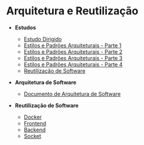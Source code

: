 # Arquitetura e Reutilização

- **Estudos**

  - [Estudo Dirigido](Architecture/EstudoDirigido/EstudoDirigido.md)
  - [Estilos e Padrões Arquiteturais - Parte 1](Architecture/EstudoDirigido/parte1.md)
  - [Estilos e Padrões Arquiteturais - Parte 2](Architecture/EstudoDirigido/parte2.md)
  - [Estilos e Padrões Arquiteturais - Parte 3](Architecture/EstudoDirigido/parte3.md)
  - [Estilos e Padrões Arquiteturais - Parte 4](Architecture/EstudoDirigido/parte4.md)
  - [Reutilização de Software](Architecture/EstudoDirigido/reutilizacao.md)
  
- **Arquitetura de Software**

  - [Documento de Arquitetura de Software](Architecture/das.md) 

- **Reutilização de Software**

  - [Docker](Architecture/Reutilizacao/docker.md)
  - [Frontend](Architecture/Reutilizacao/frontend.md)
  - [Backend](Architecture/Reutilizacao/backend.md)
  - [Socket](Architecture/Reutilizacao/socket.md)
